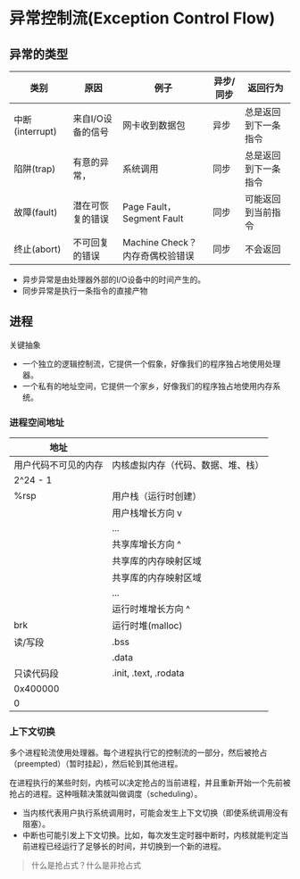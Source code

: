 # 异常控制流(Exception Control Flow)

## 异常的类型

| 类别            | 原因              | 例子                            | 异步/同步 | 返回行为             |
| --------------- | ----------------- | ------------------------------- | --------- | -------------------- |
| 中断(interrupt) | 来自I/O设备的信号 | 网卡收到数据包                  | 异步      | 总是返回到下一条指令 |
| 陷阱(trap)      | 有意的异常，      | 系统调用                        | 同步      | 总是返回到下一条指令 |
| 故障(fault)     | 潜在可恢复的错误  | Page Fault，Segment Fault       | 同步      | 可能返回到当前指令   |
| 终止(abort)     | 不可回复的错误    | Machine Check？内存奇偶校验错误 | 同步      | 不会返回             |

- 异步异常是由处理器外部的I/O设备中的时间产生的。
- 同步异常是执行一条指令的直接产物

## 进程

关键抽象

- 一个独立的逻辑控制流，它提供一个假象，好像我们的程序独占地使用处理器。
- 一个私有的地址空间，它提供一个家乡，好像我们的程序独占地使用内存系统。

### 进程空间地址

| 地址                 |                                    |
| -------------------- | ---------------------------------- |
| 用户代码不可见的内存 | 内核虚拟内存（代码、数据、堆、栈） |
| 2^24 - 1             |
| %rsp                 | 用户栈（运行时创建）               |
|                      | 用户栈增长方向 v                   |
|                      | ...                                |
|                      | 共享库增长方向 ^                   |
|                      | 共享库的内存映射区域               |
|                      | 共享库的内存映射区域               |
|                      | ...                                |
|                      | 运行时堆增长方向 ^                 |
| brk                  | 运行时堆(malloc)                   |
| 读/写段              | .bss                               |
|                      | .data                              |
| 只读代码段           | .init, .text, .rodata              |
| 0x400000             |                                    |
| 0                    |                                    |

### 上下文切换

多个进程轮流使用处理器。每个进程执行它的控制流的一部分，然后被抢占（preempted）（暂时挂起），然后轮到其他进程。

在进程执行的某些时刻，内核可以决定抢占的当前进程，并且重新开始一个先前被抢占的进程。这种哦鞥决策就叫做调度（scheduling）。

- 当内核代表用户执行系统调用时，可能会发生上下文切换（即使系统调用没有阻塞）。
- 中断也可能引发上下文切换。比如，每次发生定时器中断时，内核就能判定当前进程已经运行了足够长的时间，并切换到一个新的进程。

> 什么是抢占式？什么是非抢占式